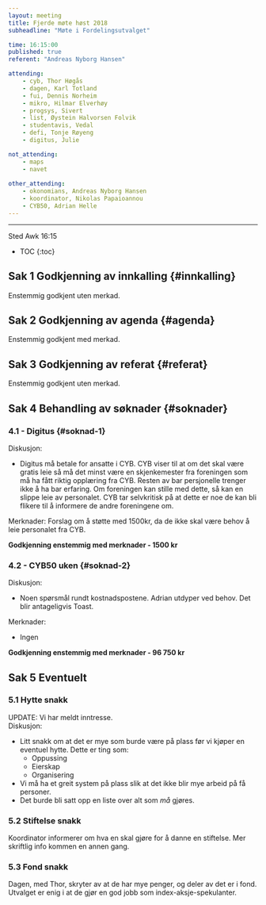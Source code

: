 ```yaml
---
layout: meeting
title: Fjerde møte høst 2018
subheadline: "Møte i Fordelingsutvalget"

time: 16:15:00
published: true
referent: "Andreas Nyborg Hansen"

attending:
    - cyb, Thor Høgås
    - dagen, Karl Totland
    - fui, Dennis Norheim
    - mikro, Hilmar Elverhøy
    - progsys, Sivert
    - list, Øystein Halvorsen Folvik 
    - studentavis, Vedal
    - defi, Tonje Røyeng 
    - digitus, Julie 

not_attending:
    - maps
    - navet
  
other_attending:
    - okonomians, Andreas Nyborg Hansen
    - koordinator, Nikolas Papaioannou
    - CYB50, Adrian Helle
---
```



---

Sted Awk 16:15

* TOC
{:toc}


## Sak 1 Godkjenning av innkalling {#innkalling}
Enstemmig godkjent uten merkad.

## Sak 2 Godkjenning av agenda {#agenda}
Enstemmig godkjent med merkad.

## Sak 3 Godkjenning av referat {#referat}
Enstemmig godkjent uten merkad.

## Sak 4 Behandling av søknader {#soknader}

### 4.1 -  Digitus {#soknad-1}
Diskusjon:
- Digitus må betale for ansatte i CYB. CYB viser til at om det skal være gratis leie så må det minst være en skjenkemester fra foreningen som må ha fått riktig opplæring fra CYB. Resten av bar persjonelle trenger ikke å ha bar erfaring. Om foreningen kan stille med dette, så kan en slippe leie av personalet. CYB tar selvkritisk på at dette er noe de kan bli flikere til å informere de andre foreningene om. 

Merknader:
Forslag om å støtte med 1500kr, da de ikke skal være behov å leie personalet fra CYB.

**Godkjenning enstemmig med merknader - 1500 kr** 
 

### 4.2 -  CYB50 uken {#soknad-2}
Diskusjon:
- Noen spørsmål rundt kostnadspostene. Adrian utdyper ved behov. Det blir antageligvis Toast. 

Merknader:
- Ingen

**Godkjenning enstemmig med merknader - 96 750 kr** 
  

## Sak 5 Eventuelt
### 5.1 Hytte snakk 

UPDATE: Vi har meldt inntresse.  
Diskusjon:
- Litt snakk om at det er mye som burde være på plass før vi kjøper en eventuel hytte. Dette er ting som:
    - Oppussing
    - Eierskap
    - Organisering
- Vi må ha et greit system på plass slik at det ikke blir mye arbeid på få personer. 
- Det burde bli satt opp en liste over alt som *må* gjøres. 

### 5.2 Stiftelse snakk
Koordinator informerer om hva en skal gjøre for å danne en stiftelse. Mer skriftlig info kommen en annen gang.

### 5.3 Fond snakk
Dagen, med Thor, skryter av at de har mye penger, og deler av det er i fond. Utvalget er enig i at de gjør en god jobb som index-aksje-spekulanter. 
